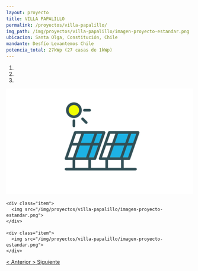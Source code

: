 ```yaml
---
layout: proyecto
title: VILLA PAPALILLO
permalink: /proyectos/villa-papalillo/
img_path: /img/proyectos/villa-papalillo/imagen-proyecto-estandar.png
ubicacion: Santa Olga, Constitución, Chile
mandante: Desfío Levantemos Chile
potencia_total: 27kWp (27 casas de 1kWp)
---
```


<div id="myCarousel" class="carousel slide" data-ride="carousel">
  <!-- Indicators -->
  <ol class="carousel-indicators">
    <li data-target="#myCarousel" data-slide-to="0" class="active"></li>
    <li data-target="#myCarousel" data-slide-to="1"></li>
    <li data-target="#myCarousel" data-slide-to="2"></li>
  </ol>

  <!-- Imagenes de Los Proyectos -->
  <div class="carousel-inner">
    <div class="item active">
      <img src="/img/proyectos/villa-papalillo/imagen-proyecto-estandar.png">
    </div>

    <div class="item">
      <img src="/img/proyectos/villa-papalillo/imagen-proyecto-estandar.png">
    </div>

    <div class="item">
      <img src="/img/proyectos/villa-papalillo/imagen-proyecto-estandar.png">
    </div>
  </div>

  <!-- Left and right controls -->
  <a class="left carousel-control" href="#myCarousel" data-slide="prev">
    <span class="glyphicon glyphicon-chevron-left"><</span>
    <span class="sr-only">Anterior</span>
  </a>
  <a class="right carousel-control" href="#myCarousel" data-slide="next">
    <span class="glyphicon glyphicon-chevron-right">></span>
    <span class="sr-only">Siguiente</span>
  </a>
</div>